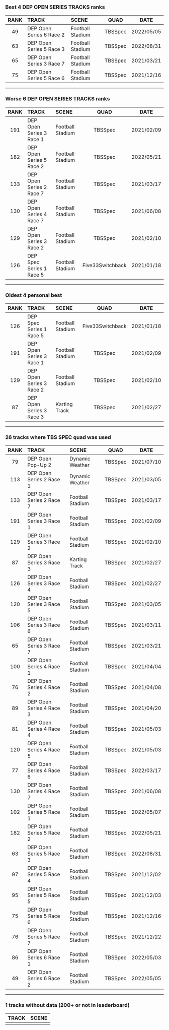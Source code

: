 ### Best 4 DEP OPEN SERIES TRACKS ranks
|RANK|TRACK|SCENE|QUAD|DATE|
|:---:|:---|:---|:---:|:---:|
|49|DEP Open Series 6 Race 2|Football Stadium|TBSSpec|2022/05/05|
|63|DEP Open Series 5 Race 3|Football Stadium|TBSSpec|2022/08/31|
|65|DEP Open Series 3 Race 7|Football Stadium|TBSSpec|2021/03/21|
|75|DEP Open Series 5 Race 6|Football Stadium|TBSSpec|2021/12/16|
---
### Worse 6 DEP OPEN SERIES TRACKS ranks
|RANK|TRACK|SCENE|QUAD|DATE|
|:---:|:---|:---|:---:|:---:|
|191|DEP Open Series 3 Race 1|Football Stadium|TBSSpec|2021/02/09|
|182|DEP Open Series 5 Race 2|Football Stadium|TBSSpec|2022/05/21|
|133|DEP Open Series 2 Race 7|Football Stadium|TBSSpec|2021/03/17|
|130|DEP Open Series 4 Race 7|Football Stadium|TBSSpec|2021/06/08|
|129|DEP Open Series 3 Race 2|Football Stadium|TBSSpec|2021/02/10|
|126|DEP Spec Series 1 Race 5|Football Stadium|Five33Switchback|2021/01/18|
---
### Oldest 4 personal best
|RANK|TRACK|SCENE|QUAD|DATE|
|:---:|:---|:---|:---:|:---:|
|126|DEP Spec Series 1 Race 5|Football Stadium|Five33Switchback|2021/01/18|
|191|DEP Open Series 3 Race 1|Football Stadium|TBSSpec|2021/02/09|
|129|DEP Open Series 3 Race 2|Football Stadium|TBSSpec|2021/02/10|
|87|DEP Open Series 3 Race 3|Karting Track|TBSSpec|2021/02/27|
---
### 26 tracks where TBS SPEC quad was used
|RANK|TRACK|SCENE|QUAD|DATE|
|:---:|:---|:---|:---:|:---:|
|79|DEP Open Pop-Up 2|Dynamic Weather|TBSSpec|2021/07/10|
|113|DEP Open Series 2 Race 1|Dynamic Weather|TBSSpec|2021/03/05|
|133|DEP Open Series 2 Race 7|Football Stadium|TBSSpec|2021/03/17|
|191|DEP Open Series 3 Race 1|Football Stadium|TBSSpec|2021/02/09|
|129|DEP Open Series 3 Race 2|Football Stadium|TBSSpec|2021/02/10|
|87|DEP Open Series 3 Race 3|Karting Track|TBSSpec|2021/02/27|
|126|DEP Open Series 3 Race 4|Football Stadium|TBSSpec|2021/02/27|
|120|DEP Open Series 3 Race 5|Football Stadium|TBSSpec|2021/03/05|
|106|DEP Open Series 3 Race 6|Football Stadium|TBSSpec|2021/03/11|
|65|DEP Open Series 3 Race 7|Football Stadium|TBSSpec|2021/03/21|
|100|DEP Open Series 4 Race 1|Football Stadium|TBSSpec|2021/04/04|
|76|DEP Open Series 4 Race 2|Football Stadium|TBSSpec|2021/04/08|
|89|DEP Open Series 4 Race 3|Football Stadium|TBSSpec|2021/04/20|
|81|DEP Open Series 4 Race 4|Football Stadium|TBSSpec|2021/05/03|
|120|DEP Open Series 4 Race 5|Football Stadium|TBSSpec|2021/05/03|
|77|DEP Open Series 4 Race 6|Football Stadium|TBSSpec|2022/03/17|
|130|DEP Open Series 4 Race 7|Football Stadium|TBSSpec|2021/06/08|
|102|DEP Open Series 5 Race 1|Football Stadium|TBSSpec|2022/05/07|
|182|DEP Open Series 5 Race 2|Football Stadium|TBSSpec|2022/05/21|
|63|DEP Open Series 5 Race 3|Football Stadium|TBSSpec|2022/08/31|
|97|DEP Open Series 5 Race 4|Football Stadium|TBSSpec|2021/12/02|
|95|DEP Open Series 5 Race 5|Football Stadium|TBSSpec|2021/12/03|
|75|DEP Open Series 5 Race 6|Football Stadium|TBSSpec|2021/12/16|
|76|DEP Open Series 5 Race 7|Football Stadium|TBSSpec|2021/12/22|
|86|DEP Open Series 6 Race 1|Football Stadium|TBSSpec|2022/05/03|
|49|DEP Open Series 6 Race 2|Football Stadium|TBSSpec|2022/05/05|
---
### 1 tracks without data (200+ or not in leaderboard)
|TRACK|SCENE|
|:---|:---|
|||

